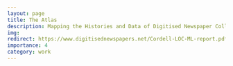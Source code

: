 ```yaml
---
layout: page
title: The Atlas
description: Mapping the Histories and Data of Digitised Newspaper Collections Around the World
img: 
redirect: https://www.digitisednewspapers.net/Cordell-LOC-ML-report.pdf
importance: 4
category: work
---
```

